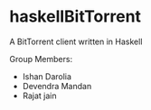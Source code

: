 # haskellBitTorrent
A BitTorrent client written in Haskell

Group Members:
- Ishan Darolia
- Devendra Mandan
- Rajat jain
